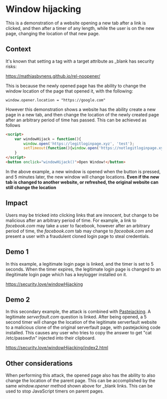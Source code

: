 # Window hijacking

This is a demonstration of a website opening a new tab after a link is clicked, and then after a timer of any length, while the user is on the new page, changing the location of that new page.

## Context
It's known that setting a <a> tag with a target attribute as _blank has security risks:

https://mathiasbynens.github.io/rel-noopener/

This is because the newly opened page has the ability to change the window location of the page that opened it, with the following:

```
window.opener.location = "https://google.com"
```

However this demonstration shows a website has the ability create a new page in a new tab, and then change the location of the newly created page after an arbitrary period of time has passed. This can be achieved as follows

```html
<script>
    var windowHijack = function(){
        window.open('https://legitloginpage.xyz', 'test');
        setTimeout(function(){window.open('https://notlegitloginpage.xyz', 'test');}, 300000);
    }
</script>
<button onclick="windowHijack()">Open Window!</button>
```

In the above example, a new window is opened when the button is pressed, and 5 minutes later, the new window will change locations. **Even if the new tab is changed to another website, or refreshed, the original website can still change the location**

## Impact
Users may be tricked into clicking links that are innocent, but change to be malicious after an arbitrary period of time. For example, a link to _facebook.com_ may take a user to facebook, however after an arbitrary period of time, the _facebook.com_ tab may change to _faceobok.com_ and present a user with a fraudulent cloned login page to steal credentials.

## Demo 1
In this example, a legitimate login page is linked, and the timer is set to 5 seconds. When the timer expires, the legitimate login page is changed to an illegitimate login page which has a keylogger installed on it.

https://security.love/windowHijacking

## Demo 2

In this secondary example, the attack is combined with [Pastejacking](https://github.com/dxa4481/Pastejacking). A legitimate _serverfault.com_ question is linked. After being opened, a 5 second timer will change the location of the legitimate serverfault website to a malicious clone of the original serverfault page, with pastejacking code installed. This causes any user who tries to copy the answer to get "cat /etc/passwd\n" injected into their clipboard.

https://security.love/windowHijacking/index2.html

## Other considerations
When performing this attack, the opened page also has the ability to also change the location of the parent page. This can be accomplished by the same _window.opener_ method shown above for _blank links. This can be used to stop JavaScript timers on parent pages.
